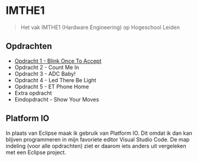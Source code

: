 # IMTHE1
> Het vak IMTHE1 (Hardware Engineering) op Hogeschool Leiden

## Opdrachten
* [Opdracht 1 - Blink Once To Accept][L1]
* Opdracht 2 - Count Me In
* Opdracht 3 - ADC Baby!
* Opdracht 4 - Led There Be Light
* Opdracht 5 - ET Phone Home
* Extra opdracht
* Eindopdracht - Show Your Moves

## Platform IO

In plaats van Eclipse maak ik gebruik van Platform IO. Dit omdat ik dan kan blijven programmeren in mijn favoriete editor Visual Studio Code. De map indeling (voor alle opdrachten) ziet er daarom iets anders uit vergeleken met een Eclipse project.

[L1]: O1 "Opdracht 1 - Blink Once To Accept"
